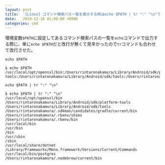 ```yaml
---
layout: post
title:  '[Linux] コマンド検索パス一覧を表示する時はecho $PATH | tr ":" "\n"で見やすく出力'
date:   2019-12-16 01:00:00 +0900
categories: cmd
---
```


環境変数`$PATH`に設定してあるコマンド検索パスの一覧を`echo`コマンドで出力する際に、単に`echo $PATH`だと改行が無くて見辛かったので`tr`コマンドも合わせて改行させた。

`echo $PATH`

```terminal
$ echo $PATH
/usr/local/opt/openssl/bin:/Users/rintaronakamura/Library/Android/sdk/platform-tools:/Users/rintaronakamura/Library/Android/sdk/tools:/Users/rintaronakamura/.sdkman/candidates/gradle/current/bin:/Users/rintaronakamura/.rbenv/shims:/Users/rintaronakamura/.rbenv/bin:/usr/local/bin:/usr/bin:/bin:/usr/sbin:/sbin:/usr/local/share/dotnet:/Library/Frameworks/Mono.framework/Versions/Current/Commands:/usr/local/bin/postgres:/Users/rintaronakamura/.nodebrew/current/bin
```

`echo $PATH | tr ":" "\n"`

```terminal
$ echo $PATH | tr ":" "\n"
/usr/local/opt/openssl/bin
/Users/rintaronakamura/Library/Android/sdk/platform-tools
/Users/rintaronakamura/Library/Android/sdk/tools
/Users/rintaronakamura/.sdkman/candidates/gradle/current/bin
/Users/rintaronakamura/.rbenv/shims
/Users/rintaronakamura/.rbenv/bin
/usr/local/bin
/usr/bin
/bin
/usr/sbin
/sbin
/usr/local/share/dotnet
/Library/Frameworks/Mono.framework/Versions/Current/Commands
/usr/local/bin/postgres
/Users/rintaronakamura/.nodebrew/current/bin
```
